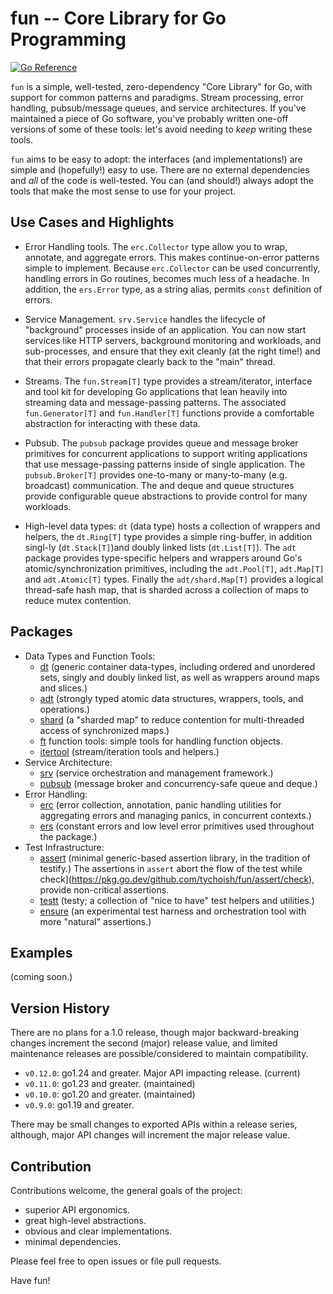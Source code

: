 # fun -- Core Library for Go Programming

[![Go Reference](https://pkg.go.dev/badge/github.com/tychoish/fun.svg)](https://pkg.go.dev/github.com/tychoish/fun)

`fun` is a simple, well-tested, zero-dependency "Core Library" for
Go, with support for common patterns and paradigms. Stream processing,
error handling, pubsub/message queues, and service
architectures. If you've maintained a piece of Go software, you've
probably written one-off versions of some of these tools: let's avoid
needing to _keep_ writing these tools.

`fun` aims to be easy to adopt: the interfaces (and implementations!)
are simple and (hopefully!) easy to use. There are no external
dependencies and _all_ of the code is well-tested. You can (and
should!) always adopt the tools that make the most sense to use for
your project.

## Use Cases and Highlights

- Error Handling tools. The `erc.Collector` type allow you to wrap,
  annotate, and aggregate errors. This makes continue-on-error
  patterns simple to implement. Because `erc.Collector` can be used
  concurrently, handling errors in Go routines, becomes much less of a
  headache. In addition, the `ers.Error` type, as a string alias,
  permits `const` definition of errors.

- Service Management. `srv.Service` handles the lifecycle of
  "background" processes inside of an application. You can now start
  services like HTTP servers, background monitoring and workloads, and
  sub-processes, and ensure that they exit cleanly (at the right
  time!) and that their errors propagate clearly back to the "main"
  thread.

- Streams. The `fun.Stream[T]` type provides a stream/iterator,
  interface and tool kit for developing Go applications that lean
  heavily into streaming data and message-passing patterns. The
  associated `fun.Generator[T]` and `fun.Handler[T]` functions
  provide a comfortable abstraction for interacting with these data.

- Pubsub. The `pubsub` package provides queue and message broker
  primitives for concurrent applications to support writing
  applications that use message-passing patterns inside of single
  application. The `pubsub.Broker[T]` provides one-to-many or
  many-to-many (e.g. broadcast) communication. The and deque and queue
  structures provide configurable queue abstractions to provide
  control for many workloads.

- High-level data types: `dt` (data type) hosts a collection of
  wrappers and helpers, the `dt.Ring[T]` type provides a simple
  ring-buffer, in addition singl-ly (`dt.Stack[T]`)and doubly linked
  lists (`dt.List[T]`). The `adt` package provides type-specific
  helpers and wrappers around Go's atomic/synchronization primitives,
  including the `adt.Pool[T]`, `adt.Map[T]` and `adt.Atomic[T]`
  types. Finally the `adt/shard.Map[T]` provides a logical thread-safe
  hash map, that is sharded across a collection of maps to reduce mutex
  contention.

## Packages

- Data Types and Function Tools:
  - [dt](https://pkg.go.dev/github.com/tychoish/fun/dt) (generic
    container data-types, including ordered and unordered sets, singly
    and doubly linked list, as well as wrappers around maps and slices.)
  - [adt](https://pkg.go.dev/github.com/tychoish/fun/adt) (strongly typed
    atomic data structures, wrappers, tools, and operations.)
  - [shard](https://pkg.go.dev/github.com/tychoish/fun/adt/shard) (a
    "sharded map" to reduce contention for multi-threaded access of
    synchronized maps.)
  - [ft](https://pkg.go.dev/github.com/tychoish/fun/ft) function tools:
    simple tools for handling function objects.
  - [itertool](https://pkg.go.dev/github.com/tychoish/fun/itertool)
    (stream/iteration tools and helpers.)
- Service Architecture:
  - [srv](https://pkg.go.dev/github.com/tychoish/fun/srv) (service
    orchestration and management framework.)
  - [pubsub](https://pkg.go.dev/github.com/tychoish/fun/pubsub) (message
	broker and concurrency-safe queue and deque.)
- Error Handling:
  - [erc](https://pkg.go.dev/github.com/tychoish/fun/erc) (error
    collection, annotation, panic handling utilities for aggregating
    errors and managing panics, in concurrent contexts.)
  - [ers](https://pkg.go.dev/github.com/tychoish/fun/erc) (constant
    errors and low level error primitives used throughout the package.)
- Test Infrastructure:
  - [assert](https://pkg.go.dev/github.com/tychoish/fun/assert)
	(minimal generic-based assertion library, in the tradition of
	testify.) The assertions in `assert` abort the flow of the test
	while check](https://pkg.go.dev/github.com/tychoish/fun/assert/check),
	provide non-critical assertions.
  - [testt](https://pkg.go.dev/github.com/tychoish/fun/testt) (testy;
    a collection of "nice to have" test helpers and utilities.)
  - [ensure](https://pkg.go.dev/github.com/tychoish/fun/ensure) (an
    experimental test harness and orchestration tool with more
    "natural" assertions.)

## Examples

(coming soon.)

## Version History

There are no plans for a 1.0 release, though major backward-breaking
changes increment the second (major) release value, and limited
maintenance releases are possible/considered to maintain
compatibility.

- `v0.12.0`: go1.24 and greater. Major API impacting
  release. (current)
- `v0.11.0`: go1.23 and greater. (maintained)
- `v0.10.0`: go1.20 and greater. (maintained)
- `v0.9.0`: go1.19 and greater.

There may be small changes to exported APIs within a release series,
although, major API changes will increment the major release value.

## Contribution

Contributions welcome, the general goals of the project:

- superior API ergonomics.
- great high-level abstractions.
- obvious and clear implementations.
- minimal dependencies.

Please feel free to open issues or file pull requests.

Have fun!
